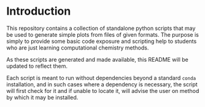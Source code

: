 # Introduction

This repository contains a collection of standalone python scripts that may be used to generate simple plots from files of given formats.
The purpose is simply to provide some basic code exposure and scripting help to students who are just learning computational chemistry methods.

As these scripts are generated and made available, this README will be updated to reflect them.

Each script is meant to run without dependencies beyond a standard `conda` installation, and in such cases where a dependency is necessary, 
the script will first check for it and if unable to locate it, will advise the user on method by which it may be installed.
